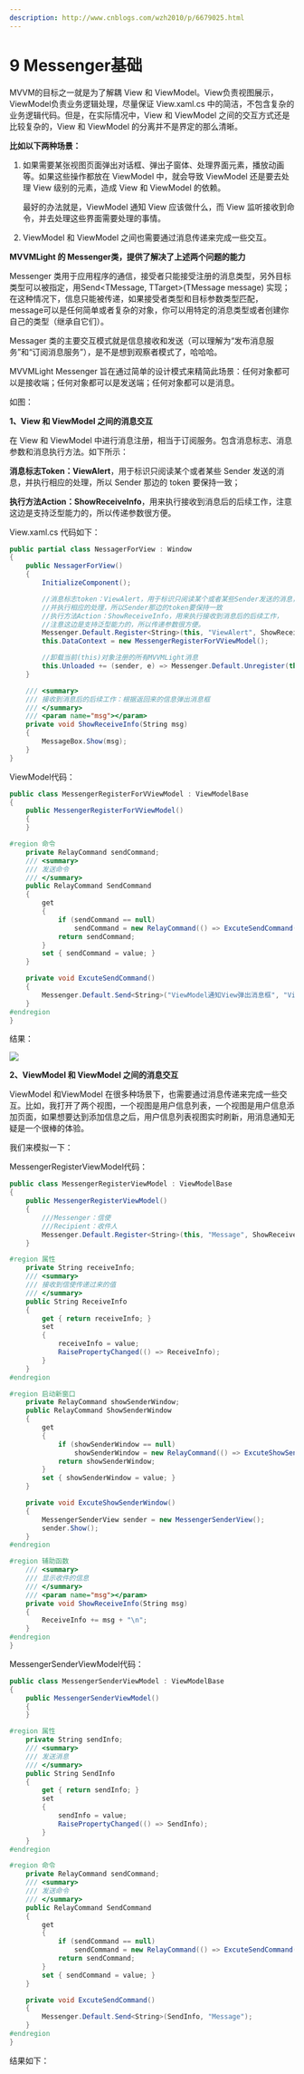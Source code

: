 ```yaml
---
description: http://www.cnblogs.com/wzh2010/p/6679025.html
---
```


# 9 Messenger基础

MVVM的目标之一就是为了解耦 View 和 ViewModel。View负责视图展示，ViewModel负责业务逻辑处理，尽量保证 View.xaml.cs 中的简洁，不包含复杂的业务逻辑代码。但是，在实际情况中，View 和 ViewModel 之间的交互方式还是比较复杂的，View 和 ViewModel 的分离并不是界定的那么清晰。

**比如以下两种场景：**

1.  如果需要某张视图页面弹出对话框、弹出子窗体、处理界面元素，播放动画等。如果这些操作都放在 ViewModel 中，就会导致 ViewModel 还是要去处理 View 级别的元素，造成 View 和 ViewModel 的依赖。

    最好的办法就是，ViewModel 通知 View 应该做什么，而 View 监听接收到命令，并去处理这些界面需要处理的事情。
2. ViewModel 和 ViewModel 之间也需要通过消息传递来完成一些交互。

**MVVMLight 的 Messenger类，提供了解决了上述两个问题的能力**

Messenger 类用于应用程序的通信，接受者只能接受注册的消息类型，另外目标类型可以被指定，用Send\<TMessage, TTarget>(TMessage message) 实现；在这种情况下，信息只能被传递，如果接受者类型和目标参数类型匹配，message可以是任何简单或者复杂的对象，你可以用特定的消息类型或者创建你自己的类型（继承自它们）。

Messager 类的主要交互模式就是信息接收和发送（可以理解为“发布消息服务”和“订阅消息服务”），是不是想到观察者模式了，哈哈哈。

MVVMLight Messenger 旨在通过简单的设计模式来精简此场景：任何对象都可以是接收端；任何对象都可以是发送端；任何对象都可以是消息。

如图：&#x20;

&#x20;

**1、View 和 ViewModel 之间的消息交互**

在 View 和 ViewModel 中进行消息注册，相当于订阅服务。包含消息标志、消息参数和消息执行方法。如下所示：

**消息标志Token：ViewAlert**，用于标识只阅读某个或者某些 Sender 发送的消息，并执行相应的处理，所以 Sender 那边的 token 要保持一致；

**执行方法Action：ShowReceiveInfo**，用来执行接收到消息后的后续工作，注意这边是支持泛型能力的，所以传递参数很方便。

View.xaml.cs 代码如下：

```csharp
public partial class NessagerForView : Window
{
    public NessagerForView()
    {
        InitializeComponent();

        //消息标志token：ViewAlert，用于标识只阅读某个或者某些Sender发送的消息，
        //并执行相应的处理，所以Sender那边的token要保持一致
        //执行方法Action：ShowReceiveInfo，用来执行接收到消息后的后续工作，
        //注意这边是支持泛型能力的，所以传递参数很方便。
        Messenger.Default.Register<String>(this, "ViewAlert", ShowReceiveInfo);
        this.DataContext = new MessengerRegisterForVViewModel();

        //卸载当前(this)对象注册的所有MVVMLight消息
        this.Unloaded += (sender, e) => Messenger.Default.Unregister(this);
    }

    /// <summary>
    /// 接收到消息后的后续工作：根据返回来的信息弹出消息框
    /// </summary>
    /// <param name="msg"></param>
    private void ShowReceiveInfo(String msg)
    {
        MessageBox.Show(msg);
    }
}
```

ViewModel代码：

```csharp
public class MessengerRegisterForVViewModel : ViewModelBase
{
    public MessengerRegisterForVViewModel()
    {
    }

#region 命令
    private RelayCommand sendCommand;
    /// <summary>
    /// 发送命令
    /// </summary>
    public RelayCommand SendCommand
    {
        get
        {
            if (sendCommand == null)
                sendCommand = new RelayCommand(() => ExcuteSendCommand());
            return sendCommand;
        }
        set { sendCommand = value; }
    }

    private void ExcuteSendCommand()
    {
        Messenger.Default.Send<String>("ViewModel通知View弹出消息框", "ViewAlert"); //注意：token参数一致
    }
#endregion
}
```

结果：

![](https://images2015.cnblogs.com/blog/167509/201704/167509-20170410154904016-1292220730.png)

**2、ViewModel 和 ViewModel 之间的消息交互**

ViewModel 和ViewModel 在很多种场景下，也需要通过消息传递来完成一些交互。比如，我打开了两个视图，一个视图是用户信息列表，一个视图是用户信息添加页面，如果想要达到添加信息之后，用户信息列表视图实时刷新，用消息通知无疑是一个很棒的体验。

我们来模拟一下：

MessengerRegisterViewModel代码：

```csharp
public class MessengerRegisterViewModel : ViewModelBase
{
    public MessengerRegisterViewModel()
    {
        ///Messenger：信使
        ///Recipient：收件人
        Messenger.Default.Register<String>(this, "Message", ShowReceiveInfo);
    }

#region 属性
    private String receiveInfo;
    /// <summary>
    /// 接收到信使传递过来的值
    /// </summary>
    public String ReceiveInfo
    {
        get { return receiveInfo; }
        set
        {
            receiveInfo = value;
            RaisePropertyChanged(() => ReceiveInfo);
        }
    }
#endregion

#region 启动新窗口
    private RelayCommand showSenderWindow;
    public RelayCommand ShowSenderWindow
    {
        get
        {
            if (showSenderWindow == null)
                showSenderWindow = new RelayCommand(() => ExcuteShowSenderWindow());
            return showSenderWindow; 
        }
        set { showSenderWindow = value; }
    }

    private void ExcuteShowSenderWindow()
    {
        MessengerSenderView sender = new MessengerSenderView();
        sender.Show();
    }
#endregion 

#region 辅助函数
    /// <summary>
    /// 显示收件的信息
    /// </summary>
    /// <param name="msg"></param>
    private void ShowReceiveInfo(String msg)
    {
        ReceiveInfo += msg + "\n";
    }
#endregion
}
```

MessengerSenderViewModel代码：

```csharp
public class MessengerSenderViewModel : ViewModelBase
{
    public MessengerSenderViewModel()
    {
    }

#region 属性
    private String sendInfo;
    /// <summary>
    /// 发送消息
    /// </summary>
    public String SendInfo
    {
        get { return sendInfo; }
        set
        {
            sendInfo = value;
            RaisePropertyChanged(() => SendInfo);
        }
    }
#endregion

#region 命令
    private RelayCommand sendCommand;
    /// <summary>
    /// 发送命令
    /// </summary>
    public RelayCommand SendCommand
    {
        get
        {
            if (sendCommand == null)
                sendCommand = new RelayCommand(() => ExcuteSendCommand());
            return sendCommand;
        }
        set { sendCommand = value; }
    }

    private void ExcuteSendCommand()
    {
        Messenger.Default.Send<String>(SendInfo, "Message");
    }
#endregion
}
```

结果如下：

